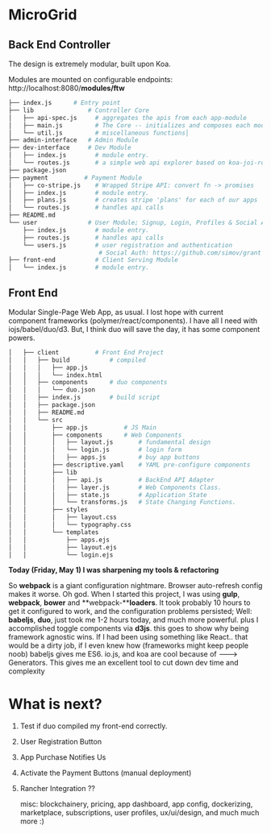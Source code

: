 # MicroGrid



## Back End Controller

The design is extremely modular, built upon Koa.

Modules are mounted on configurable endpoints: http://localhost:8080/**modules/ftw**


```bash
├── index.js      # Entry point
├── lib               # Controller Core
│   ├── api-spec.js     # aggregates the apis from each app-module
│   ├── main.js         # The Core -- initializes and composes each module
│   └── util.js         # miscellaneous functions│
├── admin-interface   # Admin Module
├── dev-interface     # Dev Module
│   ├── index.js        # module entry.
│   └── routes.js       # a simple web api explorer based on koa-joi-router
├── package.json
├── payment          # Payment Module
│   ├── co-stripe.js    # Wrapped Stripe API: convert fn -> promises
│   ├── index.js        # module entry.
│   ├── plans.js        # creates stripe 'plans' for each of our apps
│   └── routes.js       # handles api calls
├── README.md
└── user              # User Module; Signup, Login, Profiles & Social Auth
    ├── index.js        # module entry.
    ├── routes.js       # handles api calls
    └── users.js        # user registration and authentication
                         # Social Auth: https://github.com/simov/grant
├── front-end           # Client Serving Module
│   └── index.js        # module entry.
```

## Front End

Modular Single-Page Web App, as usual. I lost hope with current component frameworks (polymer/react/components). I have all I need with iojs/babel/duo/d3. But, I think duo will save the day, it has some component powers.

```bash
│   ├── client          # Front End Project
│   │   ├── build           # compiled
│   │   │   ├── app.js
│   │   │   └── index.html
│   │   ├── components      # duo components
│   │   │   └── duo.json
│   │   ├── index.js        # build script
│   │   ├── package.json
│   │   ├── README.md
│   │   └── src
│   │       ├── app.js          # JS Main
│   │       ├── components      # Web Components
│   │       │   ├── layout.js       # fundamental design
│   │       │   └── login.js        # login form
│   │       │   ├── apps.js         # buy app buttons
│   │       ├── descriptive.yaml    # YAML pre-configure components
│   │       ├── lib
│   │       │   ├── api.js          # BackEnd API Adapter
│   │       │   ├── layer.js        # Web Components Class.
│   │       │   ├── state.js        # Application State
│   │       │   └── transforms.js   # State Changing Functions.
│   │       ├── styles
│   │       │   ├── layout.css
│   │       │   └── typography.css
│   │       └── templates
│   │           ├── apps.ejs
│   │           ├── layout.ejs
│   │           └── login.ejs
```

**Today (Friday, May 1) I was sharpening my tools & refactoring**

So **webpack** is a giant configuration nightmare. Browser auto-refresh config makes it worse. Oh god.
When I started this project, I was using **gulp**, **webpack**, **bower** and **webpack-****loaders**.
It took probably 10 hours to get it configured to work, and the configuration problems persisted;
Well: **babeljs**, **duo**, just took me 1-2 hours today, and much more powerful.
plus I accomplished toggle components via **d3js**.
this goes to show why being framework agnostic wins. If I had been using something like React..
that would be a dirty job, if I even knew how (frameworks might keep people noob)
babeljs gives me ES6. io.js, and koa are cool because of ---> Generators.
This gives me an excellent tool to cut down dev time and complexity


# What is next?


 1. Test if duo compiled my front-end correctly.
 2. User Registration Button
 3. App Purchase Notifies Us
 4. Activate the Payment Buttons (manual deployment)
 5. Rancher Integration ??

      misc: blockchainery, pricing, app dashboard, app config, dockerizing, marketplace, subscriptions,
        user profiles, ux/ui/design, and much much more :)
